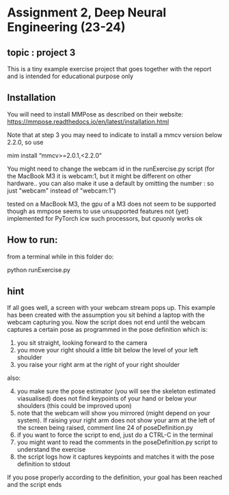 # Assignment 2, Deep Neural Engineering (23-24)
## topic : project 3

This is a tiny example exercise project that goes together with the report and is intended for educational purpose only

## Installation

You will need to install MMPose as described on their website: https://mmpose.readthedocs.io/en/latest/installation.html

Note that at step 3 you may need to indicate to install a mmcv version below 2.2.0, so use

mim install “mmcv>=2.0.1,<2.2.0”

You might need to change the webcam id in the runExercise.py script (for the MacBook M3 it is webcam:1, but it might be different on other hardware.. you can also make it use a default by omitting the number : so just "webcam" instead of "webcam:1")

tested on a MacBook M3, the gpu of a M3 does not seem to be supported though as mmpose seems to use unsupported features not (yet) implemented 
for PyTorch icw such processors, but cpuonly works ok

## How to run:

from a terminal while in this folder do:

python runExercise.py

## hint

If all goes well, a screen with your webcam stream pops up. This example has been created with the assumption you sit behind a laptop with the webcam
capturing you. Now the script does not end until the webcam captures a certain pose as programmed in the pose definition which is:

1) you sit straight, looking forward to the camera
2) you move your right should a little bit below the level of your left shoulder
3) you raise your right arm at the right of your right shoulder

also:

4) you make sure the pose estimator (you will see the skeleton estimated viasualised) does not find keypoints of your hand or below your shoulders (this could be improved upon)
5) note that the webcam will show you mirrored (might depend on your system). If raising your right arm does not show your arm at the left of the screen being raised, comment
   line 24 of poseDefinition.py
6) if you want to force the script to end, just do a CTRL-C in the terminal
7) you might want to read the comments in the poseDefinition.py script to understand the exercise
8) the script logs how it captures keypoints and matches it with the pose definition to stdout

If you pose properly according to the definition, your goal has been reached and the script ends
